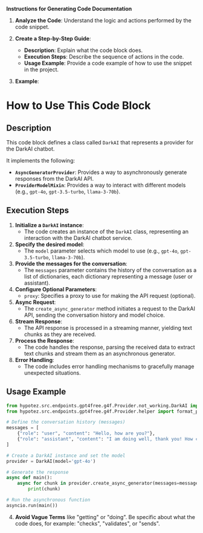 **Instructions for Generating Code Documentation**

1. **Analyze the Code**: Understand the logic and actions performed by the code snippet.

2. **Create a Step-by-Step Guide**:
    - **Description**: Explain what the code block does.
    - **Execution Steps**: Describe the sequence of actions in the code.
    - **Usage Example**: Provide a code example of how to use the snippet in the project.

3. **Example**:

How to Use This Code Block
=========================================================================================

Description
-------------------------
This code block defines a class called `DarkAI` that represents a provider for the DarkAI chatbot. 

It implements the following:
  - **`AsyncGeneratorProvider`**: Provides a way to asynchronously generate responses from the DarkAI API.
  - **`ProviderModelMixin`**:  Provides a way to interact with different models (e.g., `gpt-4o`, `gpt-3.5-turbo`, `llama-3-70b`). 

Execution Steps
-------------------------
1. **Initialize a `DarkAI` instance**:
    - The code creates an instance of the `DarkAI` class, representing an interaction with the DarkAI chatbot service.
2. **Specify the desired model**:
    - The `model` parameter selects which model to use (e.g., `gpt-4o`, `gpt-3.5-turbo`, `llama-3-70b`).
3. **Provide the messages for the conversation**:
    - The `messages` parameter contains the history of the conversation as a list of dictionaries, each dictionary representing a message (user or assistant).
4. **Configure Optional Parameters**:
    - `proxy`: Specifies a proxy to use for making the API request (optional).
5. **Async Request**:
    - The `create_async_generator` method initiates a request to the DarkAI API, sending the conversation history and model choice.
6. **Stream Response**:
    - The API response is processed in a streaming manner, yielding text chunks as they are received.
7. **Process the Response**:
    - The code handles the response, parsing the received data to extract text chunks and stream them as an asynchronous generator.
8. **Error Handling**:
    - The code includes error handling mechanisms to gracefully manage unexpected situations.

Usage Example
-------------------------

```python
from hypotez.src.endpoints.gpt4free.g4f.Provider.not_working.DarkAI import DarkAI
from hypotez.src.endpoints.gpt4free.g4f.Provider.helper import format_prompt

# Define the conversation history (messages)
messages = [
    {"role": "user", "content": "Hello, how are you?"},
    {"role": "assistant", "content": "I am doing well, thank you! How can I help you today?"},
]

# Create a DarkAI instance and set the model
provider = DarkAI(model='gpt-4o')

# Generate the response
async def main():
    async for chunk in provider.create_async_generator(messages=messages):
        print(chunk)

# Run the asynchronous function
asyncio.run(main())
```

4. **Avoid Vague Terms** like "getting" or "doing". Be specific about what the code does, for example: "checks", "validates", or "sends".